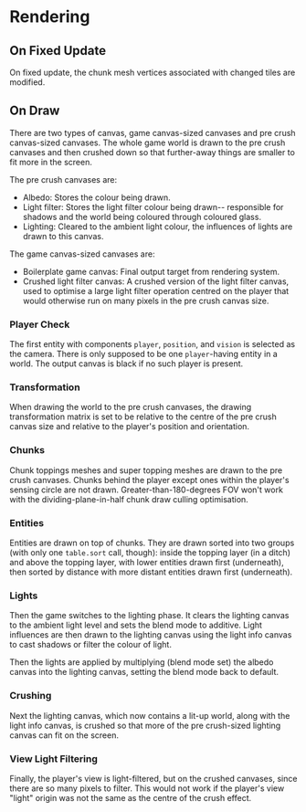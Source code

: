 # Rendering

## On Fixed Update

On fixed update, the chunk mesh vertices associated with changed tiles are modified.

## On Draw

There are two types of canvas, game canvas-sized canvases and pre crush canvas-sized canvases.
The whole game world is drawn to the pre crush canvases and then crushed down so that further-away things are smaller to fit more in the screen.

The pre crush canvases are:
- Albedo: Stores the colour being drawn.
- Light filter: Stores the light filter colour being drawn-- responsible for shadows and the world being coloured through coloured glass.
- Lighting: Cleared to the ambient light colour, the influences of lights are drawn to this canvas.

The game canvas-sized canvases are:
- Boilerplate game canvas: Final output target from rendering system.
- Crushed light filter canvas: A crushed version of the light filter canvas, used to optimise a large light filter operation centred on the player that would otherwise run on many pixels in the pre crush canvas size.

### Player Check

The first entity with components `player`, `position`, and `vision` is selected as the camera.
There is only supposed to be one `player`-having entity in a world.
The output canvas is black if no such player is present.

### Transformation

When drawing the world to the pre crush canvases, the drawing transformation matrix is set to be relative to the centre of the pre crush canvas size and relative to the player's position and orientation.

### Chunks

Chunk toppings meshes and super topping meshes are drawn to the pre crush canvases.
Chunks behind the player except ones within the player's sensing circle are not drawn.
Greater-than-180-degrees FOV won't work with the dividing-plane-in-half chunk draw culling optimisation.

### Entities

Entities are drawn on top of chunks.
They are drawn sorted into two groups (with only one `table.sort` call, though): inside the topping layer (in a ditch) and above the topping layer, with lower entities drawn first (underneath), then sorted by distance with more distant entities drawn first (underneath).

### Lights

Then the game switches to the lighting phase.
It clears the lighting canvas to the ambient light level and sets the blend mode to additive.
Light influences are then drawn to the lighting canvas using the light info canvas to cast shadows or filter the colour of light.

Then the lights are applied by multiplying (blend mode set) the albedo canvas into the lighting canvas, setting the blend mode back to default.

### Crushing

Next the lighting canvas, which now contains a lit-up world, along with the light info canvas, is crushed so that more of the pre crush-sized lighting canvas can fit on the screen.

### View Light Filtering

Finally, the player's view is light-filtered, but on the crushed canvases, since there are so many pixels to filter.
This would not work if the player's view "light" origin was not the same as the centre of the crush effect.
